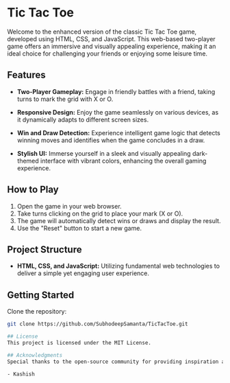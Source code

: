 # Tic Tac Toe

Welcome to the enhanced version of the classic Tic Tac Toe game, developed using HTML, CSS, and JavaScript. This web-based two-player game offers an immersive and visually appealing experience, making it an ideal choice for challenging your friends or enjoying some leisure time.

## Features

- **Two-Player Gameplay:** Engage in friendly battles with a friend, taking turns to mark the grid with X or O.

- **Responsive Design:** Enjoy the game seamlessly on various devices, as it dynamically adapts to different screen sizes.

- **Win and Draw Detection:** Experience intelligent game logic that detects winning moves and identifies when the game concludes in a draw.

- **Stylish UI:** Immerse yourself in a sleek and visually appealing dark-themed interface with vibrant colors, enhancing the overall gaming experience.

## How to Play

1. Open the game in your web browser.
2. Take turns clicking on the grid to place your mark (X or O).
3. The game will automatically detect wins or draws and display the result.
4. Use the "Reset" button to start a new game.

## Project Structure

- **HTML, CSS, and JavaScript:** Utilizing fundamental web technologies to deliver a simple yet engaging user experience.

## Getting Started

Clone the repository:

```bash
git clone https://github.com/SubhodeepSamanta/TicTacToe.git

## License
This project is licensed under the MIT License.

## Acknowledgments
Special thanks to the open-source community for providing inspiration and resources.

- Kashish
